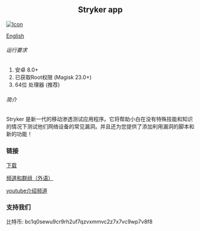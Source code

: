 ## <center> Stryker app</center>
[![Icon](https://zalex.dev/icon.ico "Icon")](https://zalex.dev "Icon")

[English](../../README.md)
###### 运行要求

1. 安卓 8.0+ 
2. 已获取Root权限 (Magisk 23.0+)
3. 64位 处理器 (推荐)

###### 简介

Stryker 是新一代的移动渗透测试应用程序。它将帮助小白在没有特殊技能和知识的情况下测试他们网络设备的常见漏洞。并且还为您提供了添加利用漏洞的脚本和新的功能！

### 链接

[下载](https://github.com/stryker-project/app/releases "Releases")

[频道和群组（外语）](http://t.me/stryker "Channel & Chat")

[youtube介绍频道](https://youtu.be/2n6NxE_sGm4 "Short features overview")

### 支持我们

比特币: bc1q0sewu9cr9rh2uf7qzvxmmvc2z7x7vc9wp7v8f8
